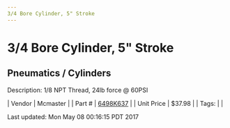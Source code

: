 ```yaml
---
3/4 Bore Cylinder, 5" Stroke
---
```

# 3/4 Bore Cylinder, 5" Stroke
## Pneumatics / Cylinders
Description: 	1/8 NPT Thread, 24lb force @ 60PSI 

| Vendor | Mcmaster | 
| Part # | [6498K637](https://www.mcmaster.com/#6498K637) | 
| Unit Price | $37.98 | 
| Tags: |  | 

Last updated: Mon May 08 00:16:15 PDT 2017